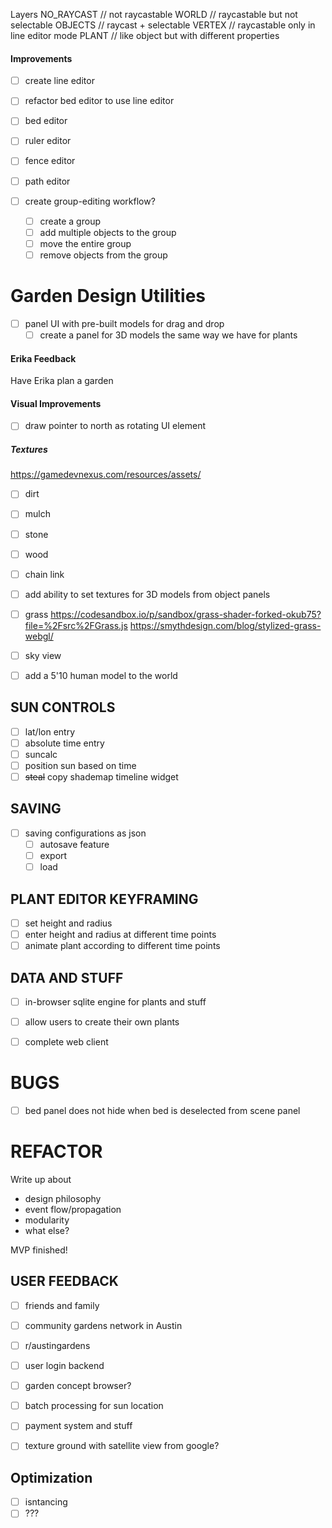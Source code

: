 Layers 
NO_RAYCAST // not raycastable
WORLD // raycastable but not selectable
OBJECTS // raycast + selectable 
VERTEX // raycastable only in line editor mode
PLANT // like object but with different properties


#### Improvements

- [ ] create line editor
- [ ] refactor bed editor to use line editor

- [ ] bed editor
- [ ] ruler editor
- [ ] fence editor
- [ ] path editor

- [ ] create group-editing workflow?
    - [ ] create a group
    - [ ] add multiple objects to the group
    - [ ] move the entire group
    - [ ] remove objects from the group

# Garden Design Utilities
- [ ] panel UI with pre-built models for drag and drop
    - [ ] create a panel for 3D models the same way we have for plants

#### Erika Feedback
Have Erika plan a garden

#### Visual Improvements

- [ ] draw pointer to north as rotating UI element

##### Textures
https://gamedevnexus.com/resources/assets/
- [ ] dirt
- [ ] mulch
- [ ] stone
- [ ] wood
- [ ] chain link
- [ ] add ability to set textures for 3D models from object panels

- [ ] grass
https://codesandbox.io/p/sandbox/grass-shader-forked-okub75?file=%2Fsrc%2FGrass.js
https://smythdesign.com/blog/stylized-grass-webgl/
- [ ] sky view

- [ ] add a 5'10 human model to the world

## SUN CONTROLS
- [ ] lat/lon entry
- [ ] absolute time entry
- [ ] suncalc
- [ ] position sun based on time
- [ ] ~~steal~~ copy shademap timeline widget

## SAVING
- [ ] saving configurations as json
    - [ ] autosave feature
    - [ ] export
    - [ ] load

## PLANT EDITOR KEYFRAMING
- [ ] set height and radius
- [ ] enter height and radius at different time points
- [ ] animate plant according to different time points
    
## DATA AND STUFF
- [ ] in-browser sqlite engine for plants and stuff
- [ ] allow users to create their own plants

- [ ] complete web client

# BUGS
- [ ] bed panel does not hide when bed is deselected from scene panel

# REFACTOR


Write up about 
- design philosophy
- event flow/propagation
- modularity
- what else?

MVP finished!


## USER FEEDBACK
- [ ] friends and family
- [ ] community gardens network in Austin
- [ ] r/austingardens


- [ ] user login backend
- [ ] garden concept browser?
- [ ] batch processing for sun location
- [ ] payment system and stuff
- [ ] texture ground with satellite view from google?

## Optimization
- [ ] isntancing
- [ ] ???